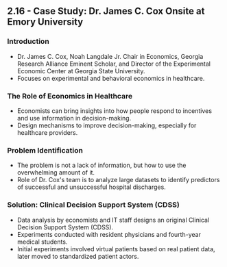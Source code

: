 ## 2.16 - Case Study: Dr. James C. Cox Onsite at Emory University

### Introduction
- Dr. James C. Cox, Noah Langdale Jr. Chair in Economics, Georgia Research Alliance Eminent Scholar, and Director of the Experimental Economic Center at Georgia State University.
- Focuses on experimental and behavioral economics in healthcare.

### The Role of Economics in Healthcare
- Economists can bring insights into how people respond to incentives and use information in decision-making.
- Design mechanisms to improve decision-making, especially for healthcare providers.

### Problem Identification
- The problem is not a lack of information, but how to use the overwhelming amount of it.
- Role of Dr. Cox's team is to analyze large datasets to identify predictors of successful and unsuccessful hospital discharges.

### Solution: Clinical Decision Support System (CDSS)
- Data analysis by economists and IT staff designs an original Clinical Decision Support System (CDSS).
- Experiments conducted with resident physicians and fourth-year medical students.
- Initial experiments involved virtual patients based on real patient data, later moved to standardized patient actors.

